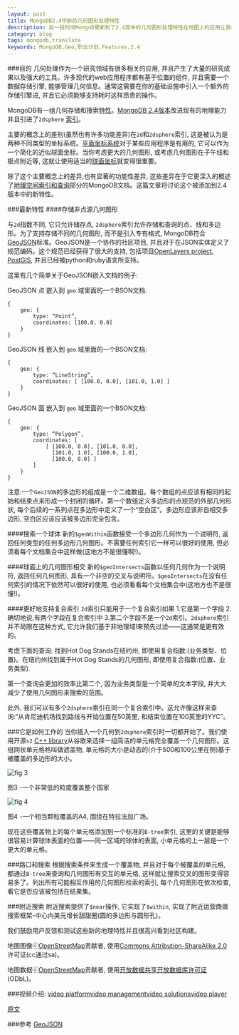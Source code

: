 ```yaml
---
layout: post
title: MongoDB2.4中新的几何图形处理特性
description: 前一段时间MongoD更新到了2.4其中的几何图形处理特性在地图上的应用让我心动,所以就翻译了一下,好让自己深入的去了解这个特性,有助于以后项目中使用.
category: blog
tags: mongodb,translate
keywords: MongoDB,Geo,职业计划,Features,2.4
---
```


###目的
几何处理作为一个研究领域有很多相关的应用, 并且产生了大量的研究成果以及强大的工具。许多现代的web应用程序都有基于位置的组件, 并且需要一个数据存储引擎, 能够管理几何信息。通常这需要在你的基础设施中引入一个额外的存储引擎进, 并且它必须能够支持耗时这样昂贵的操作。

MongoDB有一组几何存储和搜索[特性](http://docs.mongodb.org/manual/core/geospatial-indexes/)。[MongoDB 2.4版本](http://blog.mongodb.org/post/45754637343/mongodb-2-4-released)改进现有的地理能力并且引进了`2dsphere` [索引](http://docs.mongodb.org/manual/core/2dsphere/)。

主要的概念上的差别(虽然也有许多功能差异)在`2d`和`2dsphere`索引, 这是被认为是两种不同类型的坐标系统。[平面坐标系统](http://en.wikipedia.org/wiki/Cartesian_coordinate_system)对于某些应用程序是有用的, 它可以作为一个简化的近似球面坐标。当你考虑更大的几何图形, 或考虑几何图形在子午线和极点附近等, 这就让使用适当的[球面坐标](http://en.wikipedia.org/wiki/Spherical_coordinates)就变得很重要。

除了这个主要概念上的差异,也有显著的功能性差异, 这些差异在于它更深入的概述了[地理空间索引和查询](http://docs.mongodb.org/manual/reference/operator/query-geospatial/)部分的MongoDB文档。这篇文章将讨论这个被添加到2.4版本中的新特性。

###最新特性
####存储非点源几何图形

与`2d`指数不同, 它只允许储存点, `2dsphere`索引允许存储和查询的点、线和多边形。为了支持存储不同的几何图形, 而不是引入专有格式, MongoDB符合[GeoJSON](http://geojson.org/)标准。GeoJSON是一个协作的社区项目, 并且对于在JSON实体定义了规范编码。这个规范已经获得了很大的支持, 包括项目[OpenLayers project](http://openlayers.org/dev/examples/vector-formats.html), [PostGIS](http://www.postgis.org/), 并且已经被python和ruby语言所支持。

这里有几个简单关于GeoJSON嵌入文档的例子:

GeoJSON 点 嵌入到 `geo` 域里面的一个BSON文档:

	{
        geo: {
            type: “Point”,
            coordinates: [100.0, 0.0]
        }
    }

GeoJSON 线 嵌入到 `geo` 域里面的一个BSON文档:

	{
        geo: {
            type: “LineString”,
            coordinates: [ [100.0, 0.0], [101.0, 1.0] ]
        }
    }

GeoJSON 面 嵌入到 `geo` 域里面的一个BSON文档:

	{
        geo: {
            type: “Polygon”,
            coordinates: [
                [ [100.0, 0.0], [101.0, 0.0],
                  [101.0, 1.0], [100.0, 1.0],
                  [100.0, 0.0] ]
            ]
        }
    }

>
注意:一个`GeoJSON`的多边形的组成是一个二维数组。每个数组的点应该有相同的起始和结束点来形成一个封闭的循环。第一个数组定义多边形的点规范的外部几何形状, 每个后续的一系列点在多边形中定义了一个“空白区”。多边形应该非自相交多边形, 空白区应该应该被多边形完全包含。

####搜索一个球体
新的`$geoWithin`函数接受一个多边形几何作为一个说明符, 返回任何类型的任何多边形几何图形。不需要任何索引它一样可以很好的使用, 但必须看每个文档集合中这样做(这地方不是很懂啊!)。

####球面上的几何图形相交
新的`$geoIntersects`函数以任何几何作为一个说明符, 返回任何几何图形, 具有一个非空的交叉与说明符。`$geoIntersects`在没有任何索引的情况下依然可以很好的使用, 也必须看看每个文档集合中(这地方也不是很懂!)。

####更好地支持复合索引
`2d`索引只能用于一个复合索引如果 1.它是第一个字段 2.确切地说,有两个字段在复合索引中 3.第二个字段不是一个`2d`索引。`2dsphere`索引并不局限在这种方式, 它允许我们基于非地理域l来预先过滤——这通常是更有效的。

考虑下面的查询: 找到Hot Dog Stands在纽约州, 即使用复合指数:(业务类型、位置)。在纽约州找到属于Hot Dog Stands的几何图形, 即使用复合指数:(位置、业务类型).

第一个查询会更加的效率比第二个, 因为业务类型是一个简单的文本字段, 并大大减少了使用几何图形来搜索的范围。

此外, 我们可以有多个`2dsphere`索引在同一个复合索引中。这允许像这样来查询:“从肯尼迪机场找到路线与开始位置在50英里, 和结束位置在100英里的YYC”。

###它是如何工作的
当你插入一个几何到`2dsphere`索引时一切都开始了。我们使用开源`s2` [C++ library](https://code.google.com/p/s2-geometry-library/)从谷歌来选择一组简洁的单元格完全覆盖一个几何图形。这组网状单元格格叫做遮盖物, 单元格的大小是动态的(介于500和100公里在侧)基于被覆盖的多边形的大小。

![fig 3](http://media.tumblr.com/e39f546479a86456868450b1c484ee02/tumblr_inline_mn4hfrRnhd1qz4rgp.png)

图3 -一个非常低的粒度覆盖整个国家

![fig 4](http://media.tumblr.com/8ff6c16d3c9c27fd8090c9dc84573efd/tumblr_inline_mn4hg3y3Ml1qz4rgp.png)

图4 -一个相当颗粒覆盖的A4, 围绕在特拉法加广场。

现在这些覆盖物上的每个单元格添加到一个标准的`B-tree`索引, 这里的关键是能够很容易计算球体表面的位置——同一区域的球体的表面, 小单元格的上一层是一个更大的单元格。


###路口和搜索
根据搜索条件来生成一个覆盖物, 并且对于每个被覆盖的单元格, 都通过`B-tree`来查询和几何图形有交互的单元格, 这样就让搜索交叉的图形变得容易多了。列出所有可能相互作用的几何图形检索的索引, 每个几何图形在依次检查, 看它是否应该被包括在结果集。

###附近搜索
附近搜索提供了`$near`操作, 它实现了`$within`, 实现了附近运营商做搜索框架-中心内美元增长甜甜圈(圆的多边形与圆形孔)。

我们鼓励用户反馈和测试这些新的地理特性并且很高兴看到社区构建。

地图图像ⓒ[OpenStreetMap](http://www.openstreetmap.org/copyright)贡献者, 使用[Commons Attribution-ShareAlike 2.0](http://creativecommons.org/licenses/by-sa/2.0/)许可证(cc通过sa)。

地图数据ⓒ[OpenStreetMap](http://www.openstreetmap.org/copyright)贡献者, 使用[开放数据共享开放数据库许可证](http://opendatacommons.org/licenses/odbl/)(ODbL)。

###视频介绍:
<img style="visibility:hidden;width:0px;height:0px;" border=0 width=0 height=0 src="http://c.gigcount.com/wildfire/IMP/CXNID=2000002.11NXC/bT*xJmx*PTEzNjk5ODM1NjI*NzMmcHQ9MTM2OTk4MzYxMjE5NyZwPSZkPSZnPTImbz*1MTcyOWRkNDYzZGU*NGJiOGQwMTY3Yjk1/ZWQwN2E4YiZvZj*w.gif" /><object name="kaltura_player_1369983556" id="kaltura_player_1369983556" type="application/x-shockwave-flash" allowScriptAccess="always" allowNetworking="all" allowFullScreen="true" height="330" width="400" data="http://www.kaltura.com/index.php/kwidget/wid/0_nfib3169/uiconf_id/48501"><param name="allowScriptAccess" value="always" /><param name="allowNetworking" value="all" /><param name="allowFullScreen" value="true" /><param name="bgcolor" value="#000000" /><param name="movie" value="http://www.kaltura.com/index.php/kwidget/wid/0_nfib3169/uiconf_id/48501"/><param name="flashVars" value=""/><a href="http://corp.kaltura.com">video platform</a><a href="http://corp.kaltura.com/video_platform/video_management">video management</a><a href="http://corp.kaltura.com/solutions/video_solution">video solutions</a><a href="http://corp.kaltura.com/video_platform/video_publishing">video player</a></object>


[原文](http://blog.mongodb.org/post/50984169045/new-geo-features-in-mongodb-2-4?mkt_tok=3RkMMJWWfF9wsRovs67NZKXonjHpfsX74%2BktX6C1lMI%2F0ER3fOvrPUfGjI4JS8FnI%2BSLDwEYGJlv6SgFSrHCMahnybgIUhI%3D)

###参考
[GeoJSON](http://geojson.org/)